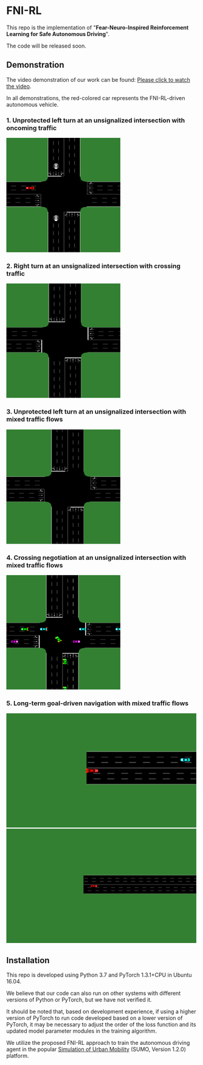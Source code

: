 # FNI-RL
This repo is the implementation of "**Fear-Neuro-Inspired Reinforcement Learning for Safe Autonomous Driving**".  

The code will be released soon.

## Demonstration
The video demonstration of our work can be found:
[Please click to watch the video](https://www.bilibili.com/video/BV1Mk4y157Da/?spm_id_from=333.337.search-card.all.click&vd_source=71620ac61fcf7851589c019bff140478).

In all demonstrations, the red-colored car represents the FNI-RL-driven autonomous vehicle.

###  1. Unprotected left turn at an unsignalized intersection with oncoming traffic
<img src="gif/env-(a).gif" alt="Scenario (a)" width="300" height="300">

###  2. Right turn at an unsignalized intersection with crossing traffic
<img src="gif/env-(b).gif" alt="Scenario (b)" width="300" height="300">

###  3. Unprotected left turn at an unsignalized intersection with mixed traffic flows
<img src="gif/env-(c).gif" alt="Scenario (c)" width="300" height="300">

###  4. Crossing negotiation at an unsignalized intersection with mixed traffic flows
<img src="gif/env-(d).gif" alt="Scenario (d)" width="300" height="300">

###  5. Long-term goal-driven navigation with mixed traffic flows
<img src="gif/env-(e)-1.gif" alt="Scenario (e1)" width="500" height="300">
<img src="gif/env-(e)-2.gif" alt="Scenario (e2)" width="500" height="300">

## Installation
This repo is developed using Python 3.7 and PyTorch 1.3.1+CPU in Ubuntu 16.04. 

We believe that our code can also run on other systems with different versions of Python or PyTorch, but we have not verified it.

It should be noted that, based on development experience, if using a higher version of PyTorch to run code developed based on a lower version of PyTorch, it may be necessary to adjust the order of the loss function and its updated model parameter modules in the training algorithm.

We utilize the proposed FNI-RL approach to train the autonomous driving agent in the popular [Simulation of Urban Mobility](https://eclipse.dev/sumo/) (SUMO, Version 1.2.0) platform.


